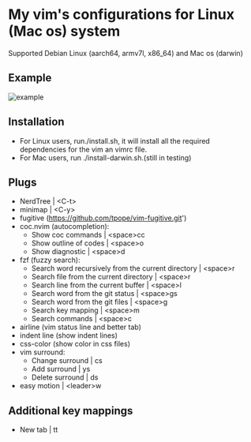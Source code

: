 # My vim's configurations for Linux (Mac os) system

Supported Debian Linux (aarch64, armv7l, x86_64) and Mac os (darwin)

## Example
![example](https://i.ibb.co/80YZ94L/2021-08-25-3.png)

## Installation

- For Linux users, run./install.sh, it will install all the required dependencies for the vim an vimrc file.
- For Mac users, run ./install-darwin.sh.(still in testing)

## Plugs
- NerdTree | &lt;C-t&gt;
- minimap | &lt;C-y&gt;
- fugitive (https://github.com/tpope/vim-fugitive.git')
- coc.nvim (autocompletion):
	- Show coc commands | &lt;space&gt;cc
	- Show outline of codes | &lt;space&gt;o
	- Show diagnostic | &lt;space&gt;d
- fzf (fuzzy search):
	- Search word recursively from the current directory | &lt;space&gt;r
	- Search file from the current directory | &lt;space&gt;r
	- Search line from the current buffer | &lt;space&gt;l
	- Search word from the git status | &lt;space&gt;gs
	- Search word from the git files | &lt;space&gt;g
	- Search key mapping | &lt;space&gt;m
	- Search commands | &lt;space&gt;c
- airline (vim status line and better tab)
- indent line (show indent lines)
- css-color (show color in css files)
- vim surround:
	- Change surround | cs
	- Add surround | ys
	- Delete surround | ds
- easy motion | &lt;leader&gt;w

## Additional key mappings
- New tab | tt

